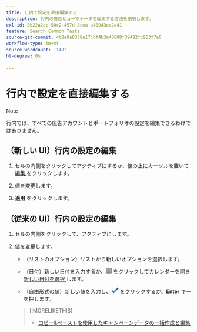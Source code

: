 ```yaml
---
title: 行内で設定を直接編集する
description: 行内の管理ビューでデータを編集する方法を説明します。
exl-id: 0b22a2ec-50c2-457d-8cea-a40943ee2a41
feature: Search Common Tasks
source-git-commit: 4b8e0a8338e17cbf4b3a48808f39492fc953f7e6
workflow-type: tm+mt
source-wordcount: '140'
ht-degree: 0%

---
```


# 行内で設定を直接編集する

>[!NOTE]
>
>行内では、すべての広告アカウントとポートフォリオの設定を編集できるわけではありません。

## （新しい UI）行内の設定の編集

1. セルの内側をクリックしてアクティブにするか、値の上にカーソルを置いて [ 編集 ](/help/search-social-commerce/assets/edit-new.png "編集") をクリックします。

1. 値を変更します。

1. **適用** をクリックします。

<!--
1. Change the value:

   * (Options in a list) Select a new option from the list.
   
   * (Dates) Enter a new date, or click ![Calendar](/help/search-social-commerce/assets/calendar.png "Calendar") to open the calendar and [select a new date](/help/search-social-commerce/common-tasks/navigation-editing-selection/calendar.md).
   
   * (Free-form values) Enter a new value.
-->

## （従来の UI）行内の設定の編集

1. セルの内側をクリックして、アクティブにします。

1. 値を変更します。

   * （リストのオプション）リストから新しいオプションを選択します。

   * （日付）新しい日付を入力するか、![ カレンダー ](/help/search-social-commerce/assets/calendar.png " カレンダー ") をクリックしてカレンダーを開き [ 新しい日付を選択 ](/help/search-social-commerce/common-tasks/navigation-editing-selection/calendar.md) します。

   * （自由形式の値）新しい値を入力し、![ 保存 ](/help/search-social-commerce/assets/select.png " 保存 ") をクリックするか、**Enter** キーを押します。

   >[!MORELIKETHIS]
   >
   >* [ コピー&amp;ペーストを使用したキャンペーンデータの一括作成と編集 ](/help/search-social-commerce/campaign-management/campaigns/copy-paste.md)
